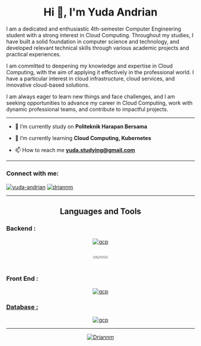 <h1 align="center">Hi 👋, I'm Yuda Andrian</h1>

<p>I am a dedicated and enthusiastic 4th-semester Computer Engineering student with a strong interest in Cloud Computing. Throughout my studies, I have built a solid foundation in computer science and technology, and developed relevant technical skills through various academic projects and practical experiences.

I am committed to deepening my knowledge and expertise in Cloud Computing, with the aim of applying it effectively in the professional world. I have a particular interest in cloud infrastructure, cloud services, and innovative cloud-based solutions.

I am always eager to learn new things and face challenges, and I am seeking opportunities to advance my career in Cloud Computing, work with dynamic professional teams, and contribute to impactful projects.</p>

___

- 🔭 I’m currently study on **Politeknik Harapan Bersama**

- 🌱 I’m currently learning **Cloud Computing, Kubernetes**

- 📫 How to reach me **yuda.studying@gmail.com**

___

<h3 align="left">Connect with me:</h3>
<p align="left">
<a href="https://linkedin.com/in/yuda-andrian" target="blank"><img align="center" src="https://raw.githubusercontent.com/rahuldkjain/github-profile-readme-generator/master/src/images/icons/Social/linked-in-alt.svg" alt="yuda-andrian" height="30" width="40" /></a>
<a href="https://www.leetcode.com/driannm" target="blank"><img align="center" src="https://raw.githubusercontent.com/rahuldkjain/github-profile-readme-generator/master/src/images/icons/Social/leet-code.svg" alt="driannm" height="30" width="40" /></a>
</p>

___

<h2 align="middle">Languages and Tools</h2>

<h3 align="left">Backend :</h3>
<p align="middle"> <a href="https://cloud.google.com" target="_blank" rel="noreferrer"> <img src="https://www.vectorlogo.zone/logos/google_cloud/google_cloud-icon.svg" alt="gcp" width="40" height="40"/>
<p align="middle"> <a href="https://expressjs.com" target="_blank" rel="noreferrer"> <img src="https://raw.githubusercontent.com/devicons/devicon/master/icons/express/express-original-wordmark.svg" alt="express" width="40" height="40"/> </a>

<h3 align="left">Front End :</h3>
<p align="middle"> <a href="https://cloud.google.com" target="_blank" rel="noreferrer"> <img src="https://www.vectorlogo.zone/logos/google_cloud/google_cloud-icon.svg" alt="gcp" width="40" height="40"/>

<h3 align="left">Database :</h3>
<p align="middle"> <a href="https://cloud.google.com" target="_blank" rel="noreferrer"> <img src="https://www.vectorlogo.zone/logos/google_cloud/google_cloud-icon.svg" alt="gcp" width="40" height="40"/>




___

<p align="center"><img src="https://github-readme-streak-stats.herokuapp.com?user=Driannm&theme=highcontrast&hide_border=true&date_format=j%20M%5B%20Y%5D&card_width=900" alt="Driannm" /></p>

